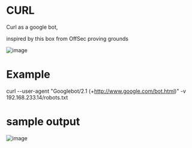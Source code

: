 # CURL

Curl as a google bot,


inspired by this box from OffSec proving grounds

![image](https://user-images.githubusercontent.com/95041015/172047952-adaf1c07-f161-4bda-b773-9050da80cae2.png)


# Example 
curl --user-agent "Googlebot/2.1 (+http://www.google.com/bot.html)" -v 192.168.233.14/robots.txt

# sample output

![image](https://user-images.githubusercontent.com/95041015/172048056-7231b73b-ad96-4ae8-a8b0-5eeae946272c.png)

